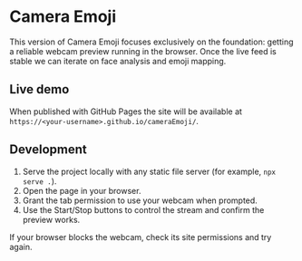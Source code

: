 # Camera Emoji

This version of Camera Emoji focuses exclusively on the foundation: getting a reliable webcam preview running in the browser. Once the live feed is stable we can iterate on face analysis and emoji mapping.

## Live demo

When published with GitHub Pages the site will be available at `https://<your-username>.github.io/cameraEmoji/`.

## Development

1. Serve the project locally with any static file server (for example, `npx serve .`).
2. Open the page in your browser.
3. Grant the tab permission to use your webcam when prompted.
4. Use the Start/Stop buttons to control the stream and confirm the preview works.

If your browser blocks the webcam, check its site permissions and try again.
